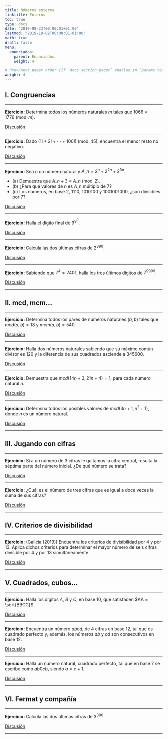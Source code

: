 ```yaml
---
title: Números enteros
linktitle: Enteros
toc: true
type: docs
date: "2019-09-23T00:00:01+01:00"
lastmod: "2019-10-02T00:00:01+01:00"
math: true
draft: false
menu:
  enunciados:
    parent: Enunciados
    weight: 4

# Prev/next pager order (if `docs_section_pager` enabled in `params.toml`)
weight: 4
---
```


## I. Congruencias

---

**Ejercicio:** Determina todos los números naturales $m$ tales que $1066\equiv 1776\pmod{m}$.

[Discusión](/2019/10/01/enunciados-propuestos-iv/)

---

**Ejercicio:** Dado $(1! + 2! + \cdots + 100!)\pmod{45}$, encuentra el menor resto no negativo.

[Discusión](/2019/10/01/enunciados-propuestos-iv/)

---

**Ejercicio:** Sea $n$ un número natural y $A\_n = 2^n + 2^{2n} + 2^{3n}$.

- (a) Demuestra que $A\_{n+3}\equiv A\_n\pmod{2}$.
- (b) ¿Para qué valores de $n$ es $A\_n$ múltiplo de $7$?
- (c\) Los números, en base $2$, $1110$, $1010100$ y $1001001000$, ¿son divisibles por $7$?

[Discusión](/2019/10/01/enunciados-propuestos-iv/)

---

**Ejercicio:** Halla el dígito final de $9^{9^9}$.

[Discusión](/2019/10/02/enunciados-propuestos-v/)

---

**Ejercicio:** Calcula las dos últimas cifras de $2^{390}$.

[Discusión](/2019/09/23/comenzamos-nuevo-proyecto-de-problemas-de-oposicion/)

---

**Ejercicio:** Sabiendo que $7^4 = 2401$, halla los tres últimos dígitos de $7^{9999}$.

[Discusión](/2019/10/02/enunciados-propuestos-v/)

---

## II. mcd, mcm...

---

**Ejercicio:** Determina todos los pares de números naturales $(a,b)$ tales que $mcd(a,b) = 18$ y $mcm(a,b) = 540$.

[Discusión](/2019/10/01/enunciados-propuestos-iv/)

---

**Ejercicio:** Halla dos números naturales sabiendo que su máximo común divisor es $120$ y la diferencia de sus cuadrados asciende a $345600$.

[Discusión](/2019/10/01/enunciados-propuestos-iv/)

---

**Ejercicio:** Demuestra que $mcd(14n+3, 21n+4)=1$, para cada número natural $n$.

[Discusión](/2019/10/02/enunciados-propuestos-v/)

---

**Ejercicio:** Determina todos los posibles valores de $mcd(3n+1, n^2+1)$, donde $n$ es un número natural.

[Discusión](/2019/10/02/enunciados-propuestos-v/)

---

## III. Jugando con cifras

---

**Ejercicio:** Si a un número de $3$ cifras le quitamos la cifra central, resulta la séptima parte del número inicial. ¿De qué número se trata?

[Discusión](/2019/10/02/enunciados-propuestos-v/)

---

**Ejercicio:** ¿Cuál es el número de tres cifras que es igual a doce veces la suma de sus cifras?

[Discusión](/2019/10/02/enunciados-propuestos-v/)

---

## IV. Criterios de divisibilidad

---

**Ejercicio:** (Galicia (2019)) Encuentra los criterios de divisibilidad por $4$ y por $13$. Aplica dichos criterios para determinar el mayor número de seis cifras divisible por $4$ y por $13$ simultáneamente.

[Discusión](/2019/09/25/enunciados-propuestos-iii/)

---

## V. Cuadrados, cubos...

---

**Ejercicio:** Halla los dígitos $A$, $B$ y $C$, en base $10$, que satisfacen $AA = \sqrt{BBCC}$.

[Discusión](/2019/09/25/enunciados-propuestos-iii/)

---

**Ejercicio:** Encuentra un número $abcd$, de $4$ cifras en base $12$, tal que es cuadrado perfecto y, además, los números $ab$ y $cd$ son consecutivos en base $12$.

[Discusión](/2019/09/25/enunciados-propuestos-iii/)

---

**Ejercicio:** Halla un número natural, cuadrado perfecto, tal que en base $7$ se escribe como $ab0cb$, siendo $a = c + 1$.

[Discusión](/2019/09/25/enunciados-propuestos-iii/)

---

## VI. Fermat y compañía

---

**Ejercicio:** Calcula las dos últimas cifras de $3^{390}$.

[Discusión](/2019/09/23/comenzamos-nuevo-proyecto-de-problemas-de-oposicion/)

---
